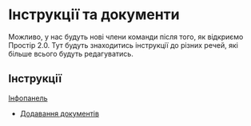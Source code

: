 # Інструкції та документи

Можливо, у нас будуть нові члени команди після того, як відкриємо Простір 2.0.
Тут будуть знаходитись інструкції до різних речей, які більше всього будуть редагуватись.

## Інструкції

[Інфопанель](infopanel.md)

- [Додавання документів](infopanel.md#додавання-документів)
